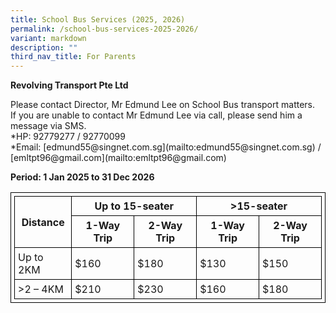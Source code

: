 ```yaml
---
title: School Bus Services (2025, 2026)
permalink: /school-bus-services-2025-2026/
variant: markdown
description: ""
third_nav_title: For Parents
---
```

<p><strong>Revolving Transport Pte Ltd</strong>
</p>
<p>Please contact Director, Mr Edmund Lee on School Bus transport matters.<br>
	If you are unable to contact Mr Edmund Lee via call, please send him a
message via SMS.<br>
*HP: 92779277 / 92770099<br>
*Email: [edmund55@singnet.com.sg](mailto:edmund55@singnet.com.sg) / [emltpt96@gmail.com](mailto:emltpt96@gmail.com)
	
</p><p><strong>Period: 1 Jan 2025 to 31 Dec 2026</strong>
</p>
   <style>
      table, th, td {
        border: 1px solid black;
        border-collapse: collapse;
        padding: 5px;
      }
    </style>
      <table>
      <thead>
        <tr>
          <th rowspan="2">Distance</th>
          <th colspan="2">Up to 15-seater</th>
          <th colspan="2">&gt;15-seater</th>
        </tr>
          <tr><th>1-Way Trip</th>
          <th>2-Way Trip</th>
          <th>1-Way Trip</th>
          <th>2-Way Trip</th>
        </tr>
      </thead>
      <tbody>
        <tr>
          <td>Up to 2KM</td>
          <td>$160</td>
          <td>$180</td>
          <td>$130</td>
          <td>$150</td>
        </tr>
        <tr>
          <td>&gt;2 – 4KM</td>
          <td>$210</td>
          <td>$230</td>
          <td>$160</td>
          <td>$180</td>
        </tr>
      </tbody>
    </table>